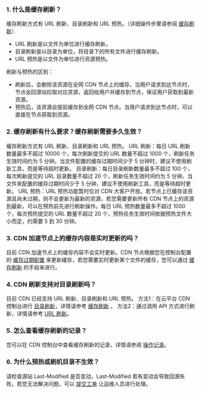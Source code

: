 ### 1. 什么是缓存刷新？
缓存刷新方式有 URL 刷新、目录刷新和 URL 预热。（详细操作步骤请参阅 [缓存刷新](/document/product/228/6299)）
- URL 刷新是以文件为单位进行缓存刷新。
- 目录刷新是以目录为单位，将目录下的所有文件进行缓存刷新。
- URL 预热是以文件为单位进行资源预热。

刷新与预热的区别：
- 刷新后，会删除该资源在全网 CDN 节点上的缓存。当用户请求到达节点时，节点会回源站拉取对应资源，返回给用户并缓存到节点，保证用户获取到最新资源。
- 预热后，该资源会提前缓存到全网 CDN 节点。当用户请求到达节点时，可以直接在节点获取到资源。

### 2. 缓存刷新有什么要求？缓存刷新需要多久生效？
缓存刷新方式有 URL 刷新、目录刷新和 URL 预热。
URL 刷新：每日 URL 刷新数量最多不超过 10000 个，每次刷新提交的 URL 数量不超过 1000 个，刷新任务生效时间约为 5 分钟。当文件配置的缓存过期时间少于 5 分钟时，建议不使用刷新工具，而是等待超时更新。
目录刷新：每日目录刷新数量最多不超过 100 个，每次刷新提交的 URL 目录数量不超过 20 个，刷新任务生效时间约为 5 分钟。当文件夹配置的缓存过期时间少于 5 分钟，建议不使用刷新工具，而是等待超时更新。
URL 预热：URL 预热功能暂时仅对 CDN 大客户开放。若节点上已缓存该资源且尚未过期，则不会更新为最新的资源，若您需要更新所有 CDN 节点上的资源到最新，可以在预热前先进行刷新操作。每日 URL 预热数量最多不超过 1000 个，每次预热提交的 URL 数量不超过 20 个，预热任务生效时间依据预热文件大小而定，约需要 5 到 30 分钟。

### 3. CDN 加速节点上的缓存内容是实时更新的吗？
目前 CDN 加速节点上的缓存内容不会实时更新。CDN 节点根据您在控制台配置的 [缓存过期配置](/document/product/228/6290) 来更新缓存，若您需要实时更新某个文件的缓存，您可以通过 [缓存刷新](/document/product/228/6299) 的手段来进行。

### 4. CDN 刷新支持对目录刷新吗？
目前 CDN 已经支持 URL 刷新、目录刷新和 URL 预热。
方法1：在云平台 CDN 控制台进行 [目录刷新](http://console.tcecqpoc.fsphere.cn/cdn/refresh)，详情请参考 [缓存刷新](/document/product/228/6299) 。
方法2：通过调用 API 方式进行刷新，详情请参考 [URL 刷新](/document/product/228/3946)。

### 5. 怎么查看缓存刷新的记录？
您可以在 CDN 控制台中查看缓存刷新的记录，详情请参阅 [操作记录](/document/product/228/6299#.E6.93.8D.E4.BD.9C.E8.AE.B0.E5.BD.95)。

### 6. 为什么预热或刷机目录不生效？
请检查源站 Last-Modified 是否变动，Last-Modified 若有变动会导致回源失败。若您无法解决问题，可以 [提交工单](http://console.tcecqpoc.fsphere.cn/workorder/category) 让运维人员进行处理。